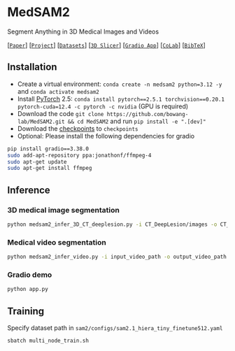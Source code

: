 # MedSAM2
Segment Anything in 3D Medical Images and Videos

[[`Paper`](tbd)] [[`Project`](tbd)] [[`Datasets`]()] [[`3D Slicer`](https://github.com/bowang-lab/MedSAMSlicer/tree/MedSAM2)] [[`Gradio App`]()] [[`CoLab`]()] [[`BibTeX`](#citing-sam-2)]

## Installation 

- Create a virtual environment: `conda create -n medsam2 python=3.12 -y` and `conda activate medsam2` 
- Install [PyTorch](https://pytorch.org/get-started/locally/) 2.5: `conda install pytorch==2.5.1 torchvision==0.20.1 pytorch-cuda=12.4 -c pytorch -c nvidia` (GPU is required)
- Download the code `git clone https://github.com/bowang-lab/MedSAM2.git && cd MedSAM2` and run `pip install -e ".[dev]"`
- Download the [checkpoints](https://drive.google.com/drive/folders/1R48RTvrjMcEY3b00T6QYum4dL3o_GIQz?usp=sharing) to `checkpoints`
- Optional: Please install the following dependencies for gradio

```bash
pip install gradio==3.38.0
sudo add-apt-repository ppa:jonathonf/ffmpeg-4
sudo apt-get update
sudo apt-get install ffmpeg
```


## Inference



### 3D medical image segmentation

```bash
python medsam2_infer_3D_CT_deeplesion.py -i CT_DeepLesion/images -o CT_DeepLesion/segmentation
```


### Medical video segmentation

```bash
python medsam2_infer_video.py -i input_video_path -o output_video_path 
```

### Gradio demo

```bash
python app.py
```

## Training

Specify dataset path in `sam2/configs/sam2.1_hiera_tiny_finetune512.yaml`

```bash
sbatch multi_node_train.sh
```


